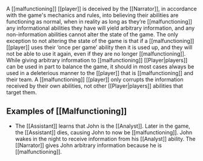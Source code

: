 A [[malfunctioning]] [[player]] is deceived by the [[Narrator]], in accordance with the game's mechanics and rules, into believing their abilities are functioning as normal, when in reality as long as they’re [[malfunctioning]] any informational abilities they have will yield arbitrary information, and any non-information abilities cannot alter the state of the game. The only exception to not altering the state of the game is that if a [[malfunctioning]] [[player]] uses their ‘once per game’ ability then it is used up, and they will not be able to use it again, even if they are no longer [[malfunctioning]].
While giving arbitrary information to [[malfunctioning]] [[Player|players]] can be used in part to balance the game, it should in most cases always be used in a deleterious manner to the [[player]] that is [[malfunctioning]] and their team.
A [[malfunctioning]] [[player]] only corrupts the information received by their own abilities, not other [[Player|players]] abilities that target them.
## Examples of [[Malfunctioning]]
- The [[Assistant]] learns that John is the [[Analyst]]. Later in the game, the [[Assistant]] dies, causing John to now be [[malfunctioning]]. John wakes in the night to receive information from his [[Analyst]] ability. The [[Narrator]] gives John arbitrary information because he is [[malfunctioning]].